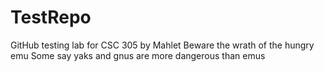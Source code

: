 # TestRepo
GitHub testing lab for CSC 305 by Mahlet
Beware the wrath of the hungry emu
Some say yaks and gnus are more dangerous than emus
